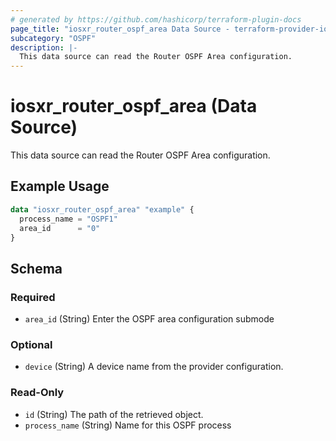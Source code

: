 ```yaml
---
# generated by https://github.com/hashicorp/terraform-plugin-docs
page_title: "iosxr_router_ospf_area Data Source - terraform-provider-iosxr"
subcategory: "OSPF"
description: |-
  This data source can read the Router OSPF Area configuration.
---
```


# iosxr_router_ospf_area (Data Source)

This data source can read the Router OSPF Area configuration.

## Example Usage

```terraform
data "iosxr_router_ospf_area" "example" {
  process_name = "OSPF1"
  area_id      = "0"
}
```

<!-- schema generated by tfplugindocs -->
## Schema

### Required

- `area_id` (String) Enter the OSPF area configuration submode

### Optional

- `device` (String) A device name from the provider configuration.

### Read-Only

- `id` (String) The path of the retrieved object.
- `process_name` (String) Name for this OSPF process



